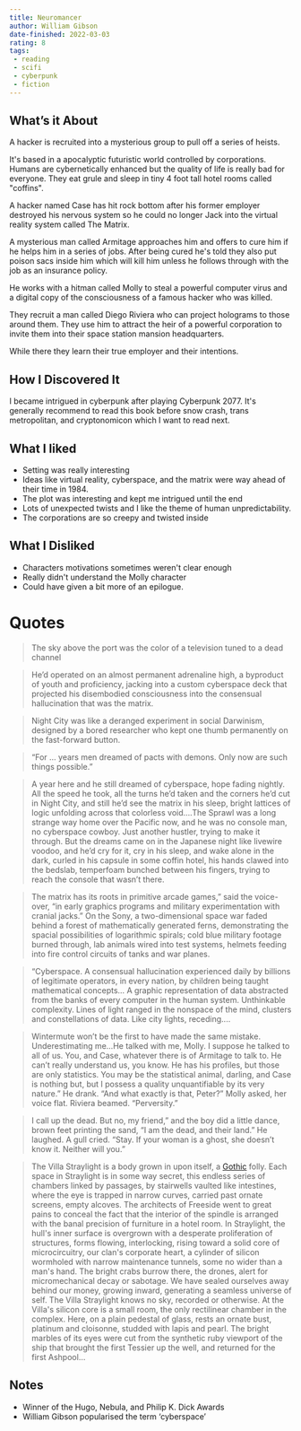 ```yaml
---
title: Neuromancer
author: William Gibson
date-finished: 2022-03-03
rating: 8
tags:
 - reading
 - scifi
 - cyberpunk
 - fiction
---
```


## What’s it About
A hacker is recruited into a mysterious group to pull off a series of heists. 

It's based in a apocalyptic futuristic world controlled by corporations. Humans are cybernetically enhanced but the quality of life is really bad for everyone. They eat grule and sleep in tiny 4 foot tall hotel rooms called "coffins". 

A hacker named Case has hit rock bottom after his former employer destroyed his nervous system so he could no longer Jack into the virtual reality system called The Matrix. 

A mysterious man called Armitage approaches him and offers to cure him if he helps him in a series of jobs. After being cured he's told they also put poison sacs inside him which will kill him unless he follows through with the job as an insurance policy. 

He works with a hitman called Molly to steal a powerful computer virus and a digital copy of the consciousness of a famous hacker who was killed. 

They recruit a man called Diego Riviera who can project holograms to those around them. They use him to attract the heir of a powerful corporation to invite them into their space station mansion headquarters. 

While there they learn their true employer and their intentions. 

## How I Discovered It
I became intrigued in cyberpunk after playing Cyberpunk 2077. It's generally recommend to read this book before snow crash, trans metropolitan, and cryptonomicon which I want to read next. 

## What I liked
- Setting was really interesting
- Ideas like virtual reality, cyberspace, and the matrix were way ahead of their time in 1984. 
- The plot was interesting and kept me intrigued until the end
- Lots of unexpected twists and I like the theme of human unpredictability. 
- The corporations are so creepy and twisted inside
## What I Disliked
- Characters motivations sometimes weren't clear enough
- Really didn't understand the Molly character
- Could have given a bit more of an epilogue. 
# Quotes
> The sky above the port was the color of a television tuned to a dead channel

> He’d operated on an almost permanent adrenaline high, a byproduct of youth and proficiency, jacking into a custom cyberspace deck that projected his disembodied consciousness into the consensual hallucination that was the matrix.

> Night City was like a deranged experiment in social Darwinism, designed by a bored researcher who kept one thumb permanently on the fast-forward button.


> “For ... years men dreamed of pacts with demons. Only now are such things possible.”

> A year here and he still dreamed of cyberspace, hope fading nightly. All the speed he took, all the turns he’d taken and the corners he’d cut in Night City, and still he’d see the matrix in his sleep, bright lattices of logic unfolding across that colorless void….The Sprawl was a long strange way home over the Pacific now, and he was no console man, no cyberspace cowboy. Just another hustler, trying to make it through. But the dreams came on in the Japanese night like livewire voodoo, and he’d cry for it, cry in his sleep, and wake alone in the dark, curled in his capsule in some coffin hotel, his hands clawed into the bedslab, temperfoam bunched between his fingers, trying to reach the console that wasn’t there.

> The matrix has its roots in primitive arcade games,” said the voice-over, “in early graphics programs and military experimentation with cranial jacks.” On the Sony, a two-dimensional space war faded behind a forest of mathematically generated ferns, demonstrating the spacial possibilities of logarithmic spirals; cold blue military footage burned through, lab animals wired into test systems, helmets feeding into fire control circuits of tanks and war planes. 

> “Cyberspace. A consensual hallucination experienced daily by billions of legitimate operators, in every nation, by children being taught mathematical concepts… A graphic representation of data abstracted from the banks of every computer in the human system. Unthinkable complexity. Lines of light ranged in the nonspace of the mind, clusters and constellations of data. Like city lights, receding....

>Wintermute won’t be the first to have made the same mistake. Underestimating me…He talked with me, Molly. I suppose he talked to all of us. You, and Case, whatever there is of Armitage to talk to. He can’t really understand us, you know. He has his profiles, but those are only statistics. You may be the statistical animal, darling, and Case is nothing but, but I possess a quality unquantifiable by its very nature.” He drank. “And what exactly is that, Peter?” Molly asked, her voice flat. Riviera beamed. “Perversity.”

> I call up the dead. But no, my friend,” and the boy did a little dance, brown feet printing the sand, “I am the dead, and their land.” He laughed. A gull cried. “Stay. If your woman is a ghost, she doesn’t know it. Neither will you.”

> The Villa Straylight is a body grown in upon itself, a [Gothic](https://en-academic.com/dic.nsf/enwiki/7517) folly. Each space in Straylight is in some way secret, this endless series of chambers linked by passages, by stairwells vaulted like intestines, where the eye is trapped in narrow curves, carried past ornate screens, empty alcoves. The architects of Freeside went to great pains to conceal the fact that the interior of the spindle is arranged with the banal precision of furniture in a hotel room. In Straylight, the hull's inner surface is overgrown with a desperate proliferation of structures, forms flowing, interlocking, rising toward a solid core of microcircuitry, our clan's corporate heart, a cylinder of silicon wormholed with narrow maintenance tunnels, some no wider than a man's hand. The bright crabs burrow there, the drones, alert for micromechanical decay or sabotage.
 We have sealed ourselves away behind our money, growing inward, generating a seamless universe of self. The Villa Straylight knows no sky, recorded or otherwise. At the Villa's silicon core is a small room, the only rectilinear chamber in the complex. Here, on a plain pedestal of glass, rests an ornate bust, platinum and cloisonne, studded with lapis and pearl. The bright marbles of its eyes were cut from the synthetic ruby viewport of the ship that brought the first Tessier up the well, and returned for the first Ashpool…

## Notes
- Winner of the Hugo, Nebula, and Philip K. Dick Awards
- William Gibson popularised the term ‘cyberspace’
